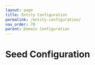 ```yaml
---
layout: page
title: Entity Configuration
permalink: /entity-configuration/
nav_order: 70
parent: Domain Configuration
---
```




# Seed Configuration

